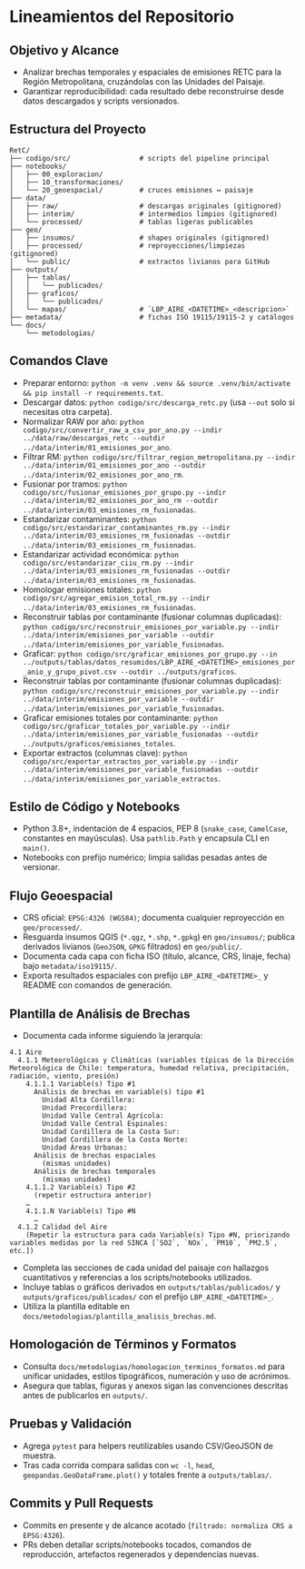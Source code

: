 # Lineamientos del Repositorio

## Objetivo y Alcance
- Analizar brechas temporales y espaciales de emisiones RETC para la Región Metropolitana, cruzándolas con las Unidades del Paisaje.
- Garantizar reproducibilidad: cada resultado debe reconstruirse desde datos descargados y scripts versionados.

## Estructura del Proyecto
```
RetC/
├── codigo/src/                 # scripts del pipeline principal
├── notebooks/
│   ├── 00_exploracion/
│   ├── 10_transformaciones/
│   └── 20_geoespacial/         # cruces emisiones ↔ paisaje
├── data/
│   ├── raw/                    # descargas originales (gitignored)
│   ├── interim/                # intermedios limpios (gitignored)
│   └── processed/              # tablas ligeras publicables
├── geo/
│   ├── insumos/                # shapes originales (gitignored)
│   ├── processed/              # reproyecciones/limpiezas (gitignored)
│   └── public/                 # extractos livianos para GitHub
├── outputs/
│   ├── tablas/
│   │   └── publicados/
│   ├── graficos/
│   │   └── publicados/
│   └── mapas/                  # `LBP_AIRE_<DATETIME>_<descripcion>`
├── metadata/                   # fichas ISO 19115/19115-2 y catálogos
└── docs/
    └── metodologias/
```

## Comandos Clave
- Preparar entorno: `python -m venv .venv && source .venv/bin/activate && pip install -r requirements.txt`.
- Descargar datos: `python codigo/src/descarga_retc.py` (usa `--out` solo si necesitas otra carpeta).
- Normalizar RAW por año: `python codigo/src/convertir_raw_a_csv_por_ano.py --indir ../data/raw/descargas_retc --outdir ../data/interim/01_emisiones_por_ano`.
- Filtrar RM: `python codigo/src/filtrar_region_metropolitana.py --indir ../data/interim/01_emisiones_por_ano --outdir ../data/interim/02_emisiones_por_ano_rm`.
- Fusionar por tramos: `python codigo/src/fusionar_emisiones_por_grupo.py --indir ../data/interim/02_emisiones_por_ano_rm --outdir ../data/interim/03_emisiones_rm_fusionadas`.
- Estandarizar contaminantes: `python codigo/src/estandarizar_contaminantes_rm.py --indir ../data/interim/03_emisiones_rm_fusionadas --outdir ../data/interim/03_emisiones_rm_fusionadas`.
- Estandarizar actividad económica: `python codigo/src/estandarizar_ciiu_rm.py --indir ../data/interim/03_emisiones_rm_fusionadas --outdir ../data/interim/03_emisiones_rm_fusionadas`.
- Homologar emisiones totales: `python codigo/src/agregar_emision_total_rm.py --indir ../data/interim/03_emisiones_rm_fusionadas`.
- Reconstruir tablas por contaminante (fusionar columnas duplicadas): `python codigo/src/reconstruir_emisiones_por_variable.py --indir ../data/interim/emisiones_por_variable --outdir ../data/interim/emisiones_por_variable_fusionadas`.
- Graficar: `python codigo/src/graficar_emisiones_por_grupo.py --in ../outputs/tablas/datos_resumidos/LBP_AIRE_<DATETIME>_emisiones_por_anio_y_grupo_pivot.csv --outdir ../outputs/graficos`.
- Reconstruir tablas por contaminante (fusionar columnas duplicadas): `python codigo/src/reconstruir_emisiones_por_variable.py --indir ../data/interim/emisiones_por_variable --outdir ../data/interim/emisiones_por_variable_fusionadas`.
- Graficar emisiones totales por contaminante: `python codigo/src/graficar_totales_por_variable.py --indir ../data/interim/emisiones_por_variable_fusionadas --outdir ../outputs/graficos/emisiones_totales`.
- Exportar extractos (columnas clave): `python codigo/src/exportar_extractos_por_variable.py --indir ../data/interim/emisiones_por_variable_fusionadas --outdir ../data/interim/emisiones_por_variable_extractos`.

## Estilo de Código y Notebooks
- Python 3.8+, indentación de 4 espacios, PEP 8 (`snake_case`, `CamelCase`, constantes en mayúsculas). Usa `pathlib.Path` y encapsula CLI en `main()`.
- Notebooks con prefijo numérico; limpia salidas pesadas antes de versionar.

## Flujo Geoespacial
- CRS oficial: `EPSG:4326 (WGS84)`; documenta cualquier reproyección en `geo/processed/`.
- Resguarda insumos QGIS (`*.qgz`, `*.shp`, `*.gpkg`) en `geo/insumos/`; publica derivados livianos (`GeoJSON`, `GPKG` filtrados) en `geo/public/`.
- Documenta cada capa con ficha ISO (título, alcance, CRS, linaje, fecha) bajo `metadata/iso19115/`.
- Exporta resultados espaciales con prefijo `LBP_AIRE_<DATETIME>_` y README con comandos de generación.

## Plantilla de Análisis de Brechas
- Documenta cada informe siguiendo la jerarquía:

```
4.1 Aire
  4.1.1 Meteorológicas y Climáticas (variables típicas de la Dirección Meteorológica de Chile: temperatura, humedad relativa, precipitación, radiación, viento, presión)
    4.1.1.1 Variable(s) Tipo #1
      Análisis de brechas en variable(s) tipo #1
        Unidad Alta Cordillera:
        Unidad Precordillera:
        Unidad Valle Central Agrícola:
        Unidad Valle Central Espinales:
        Unidad Cordillera de la Costa Sur:
        Unidad Cordillera de la Costa Norte:
        Unidad Áreas Urbanas:
      Análisis de brechas espaciales
        (mismas unidades)
      Análisis de brechas temporales
        (mismas unidades)
    4.1.1.2 Variable(s) Tipo #2
      (repetir estructura anterior)
    …
    4.1.1.N Variable(s) Tipo #N
      …
  4.1.2 Calidad del Aire
    (Repetir la estructura para cada Variable(s) Tipo #N, priorizando variables medidas por la red SINCA [`SO2`, `NOx`, `PM10`, `PM2.5`, etc.])
```

- Completa las secciones de cada unidad del paisaje con hallazgos cuantitativos y referencias a los scripts/notebooks utilizados.
- Incluye tablas o gráficos derivados en `outputs/tablas/publicados/` y `outputs/graficos/publicados/` con el prefijo `LBP_AIRE_<DATETIME>_`.
- Utiliza la plantilla editable en `docs/metodologias/plantilla_analisis_brechas.md`.

## Homologación de Términos y Formatos
- Consulta `docs/metodologias/homologacion_terminos_formatos.md` para unificar unidades, estilos tipográficos, numeración y uso de acrónimos.
- Asegura que tablas, figuras y anexos sigan las convenciones descritas antes de publicarlos en `outputs/`.

## Pruebas y Validación
- Agrega `pytest` para helpers reutilizables usando CSV/GeoJSON de muestra.
- Tras cada corrida compara salidas con `wc -l`, `head`, `geopandas.GeoDataFrame.plot()` y totales frente a `outputs/tablas/`.

## Commits y Pull Requests
- Commits en presente y de alcance acotado (`filtrado: normaliza CRS a EPSG:4326`).
- PRs deben detallar scripts/notebooks tocados, comandos de reproducción, artefactos regenerados y dependencias nuevas.
